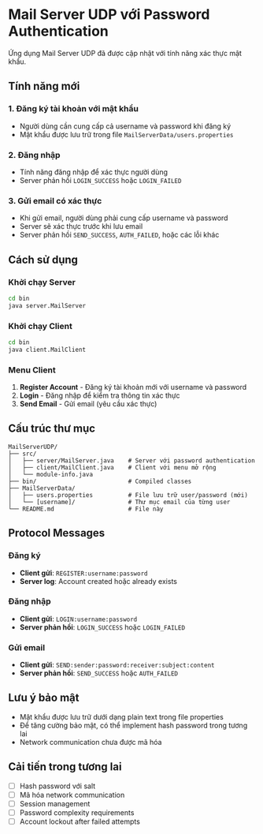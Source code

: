 # Mail Server UDP với Password Authentication

Ứng dụng Mail Server UDP đã được cập nhật với tính năng xác thực mật khẩu.

## Tính năng mới

### 1. **Đăng ký tài khoản với mật khẩu**
- Người dùng cần cung cấp cả username và password khi đăng ký
- Mật khẩu được lưu trữ trong file `MailServerData/users.properties`

### 2. **Đăng nhập**
- Tính năng đăng nhập để xác thực người dùng
- Server phản hồi `LOGIN_SUCCESS` hoặc `LOGIN_FAILED`

### 3. **Gửi email có xác thực**
- Khi gửi email, người dùng phải cung cấp username và password
- Server sẽ xác thực trước khi lưu email
- Server phản hồi `SEND_SUCCESS`, `AUTH_FAILED`, hoặc các lỗi khác

## Cách sử dụng

### Khởi chạy Server
```bash
cd bin
java server.MailServer
```

### Khởi chạy Client
```bash
cd bin
java client.MailClient
```

### Menu Client
1. **Register Account** - Đăng ký tài khoản mới với username và password
2. **Login** - Đăng nhập để kiểm tra thông tin xác thực
3. **Send Email** - Gửi email (yêu cầu xác thực)

## Cấu trúc thư mục

```
MailServerUDP/
├── src/
│   ├── server/MailServer.java    # Server với password authentication
│   ├── client/MailClient.java    # Client với menu mở rộng
│   └── module-info.java
├── bin/                          # Compiled classes
├── MailServerData/
│   ├── users.properties          # File lưu trữ user/password (mới)
│   └── [username]/               # Thư mục email của từng user
└── README.md                     # File này
```

## Protocol Messages

### Đăng ký
- **Client gửi**: `REGISTER:username:password`
- **Server log**: Account created hoặc already exists

### Đăng nhập
- **Client gửi**: `LOGIN:username:password`
- **Server phản hồi**: `LOGIN_SUCCESS` hoặc `LOGIN_FAILED`

### Gửi email
- **Client gửi**: `SEND:sender:password:receiver:subject:content`
- **Server phản hồi**: `SEND_SUCCESS` hoặc `AUTH_FAILED`

## Lưu ý bảo mật

- Mật khẩu được lưu trữ dưới dạng plain text trong file properties
- Để tăng cường bảo mật, có thể implement hash password trong tương lai
- Network communication chưa được mã hóa

## Cải tiến trong tương lai

- [ ] Hash password với salt
- [ ] Mã hóa network communication
- [ ] Session management
- [ ] Password complexity requirements
- [ ] Account lockout after failed attempts